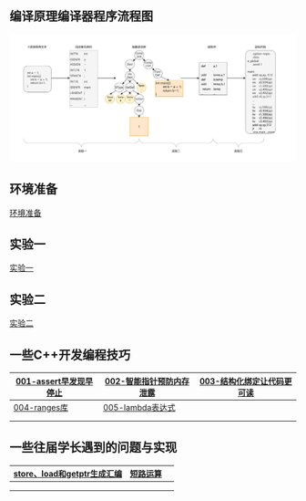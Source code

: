 ## 编译原理编译器程序流程图

![编译器结构概述图](./assets/编译器结构概述图.svg)

## 环境准备

[环境准备](环境配置.md)

## 实验一

[实验一](lab1/实验一.md)

## 实验二

[实验二](lab2/实验二.md)

## 一些C++开发编程技巧

| [001-assert早发现早停止](skills/001-早发现早停止.md) | [002-智能指针预防内存泄露](skills/002-智能指针预防内存泄露.md) | [003-结构化绑定让代码更可读](skills/003-结构化绑定让代码更可读.md) |
| ---------------------------------------------------- | ------------------------------------------------------------ | ------------------------------------------------------------ |
| [004-ranges库](skills/004-ranges库.md)               | [005-lambda表达式](skills/005-lambda表达式.md)               |                                                              |
|                                                      |                                                              |                                                              |
|                                                      |                                                              |                                                              |

## 一些往届学长遇到的问题与实现

| [store、load和getptr生成汇编](Q&A/store、load和getptr生成汇编.md) | [短路运算](Q&A/短路运算.md) |      |
| ------------------------------------------------------------ | --------------------------- | ---- |
|                                                              |                             |      |
|                                                              |                             |      |
|                                                              |                             |      |

